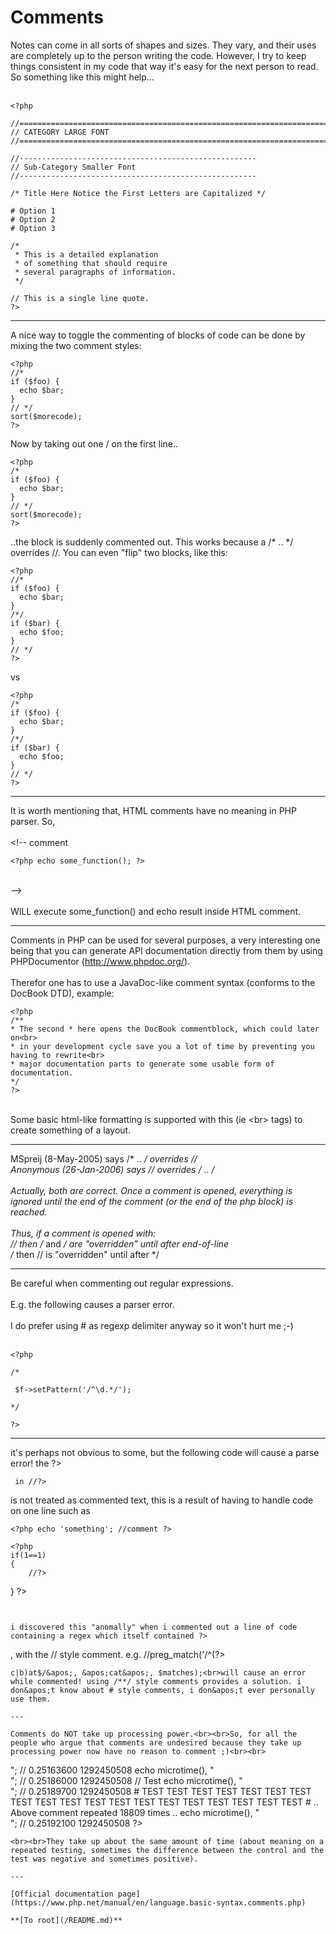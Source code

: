 # Comments



Notes can come in all sorts of shapes and sizes. They vary, and their uses are completely up to the person writing the code. However, I try to keep things consistent in my code that way it&apos;s easy for the next person to read. So something like this might help...<br><br>

```
<?php

//======================================================================
// CATEGORY LARGE FONT
//======================================================================

//-----------------------------------------------------
// Sub-Category Smaller Font
//-----------------------------------------------------

/* Title Here Notice the First Letters are Capitalized */

# Option 1
# Option 2
# Option 3

/*
 * This is a detailed explanation
 * of something that should require
 * several paragraphs of information.
 */
 
// This is a single line quote.
?>
```
  

---

A nice way to toggle the commenting of blocks of code can be done by mixing the two comment styles:<br>

```
<?php
//*
if ($foo) {
  echo $bar;
}
// */
sort($morecode);
?>
```


Now by taking out one / on the first line..



```
<?php
/*
if ($foo) {
  echo $bar;
}
// */
sort($morecode);
?>
```

..the block is suddenly commented out.
This works because a /* .. */ overrides //. You can even "flip" two blocks, like this:


```
<?php
//*
if ($foo) {
  echo $bar;
}
/*/
if ($bar) {
  echo $foo;
}
// */
?>
```

vs


```
<?php
/*
if ($foo) {
  echo $bar;
}
/*/
if ($bar) {
  echo $foo;
}
// */
?>
```
  

---

It is worth mentioning that, HTML comments have no meaning in PHP parser. So,<br><br>&lt;!-- comment<br>

```
<?php echo some_function(); ?>
```
<br>--&gt;<br><br>WILL execute some_function() and echo result inside HTML comment.  

---

Comments in PHP can be used for several purposes, a very interesting one being that you can generate API documentation directly from them by using PHPDocumentor (http://www.phpdoc.org/).<br><br>Therefor one has to use a JavaDoc-like comment syntax (conforms to the DocBook DTD), example:<br>

```
<?php
/**
* The second * here opens the DocBook commentblock, which could later on<br>
* in your development cycle save you a lot of time by preventing you having to rewrite<br>
* major documentation parts to generate some usable form of documentation.
*/
?>
```
<br>Some basic html-like formatting is supported with this (ie &lt;br&gt; tags) to create something of a layout.  

---

MSpreij (8-May-2005) says  /* .. */ overrides //  <br>Anonymous (26-Jan-2006) says // overrides /* .. */<br><br>Actually, both are correct. Once a comment is opened, *everything* is ignored until the end of the comment (or the end of the php block) is reached.<br><br>Thus, if a comment is opened with: <br>   //  then /* and */ are "overridden" until after end-of-line <br>   /*  then // is "overridden" until after */  

---

Be careful when commenting out regular expressions.<br><br>E.g. the following causes a parser error.<br><br>I do prefer using # as regexp delimiter anyway so it won&apos;t hurt me ;-)<br><br>

```
<?php 

/*

 $f->setPattern('/^\d.*/');

*/

?>
```
  

---

it&apos;s perhaps not obvious to some, but the following code will cause a parse error! the ?>
```
 in //?>
```
 is not treated as commented text, this is a result of having to handle code on one line such as 

```
<?php echo 'something'; //comment ?>
```




```
<?php
if(1==1)
{
    //?>
```

}
?>
```


i discovered this "anomally" when i commented out a line of code containing a regex which itself contained ?>
```
, with the // style comment.
e.g. //preg_match('/^(?>
```
c|b)at$/&apos;, &apos;cat&apos;, $matches);<br>will cause an error while commented! using /**/ style comments provides a solution. i don&apos;t know about # style comments, i don&apos;t ever personally use them.  

---

Comments do NOT take up processing power.<br><br>So, for all the people who argue that comments are undesired because they take up processing power now have no reason to comment ;)<br><br>

```
<?php

// Control
echo microtime(), "<br />"; // 0.25163600 1292450508
echo microtime(), "<br />"; // 0.25186000 1292450508

// Test
echo microtime(), "<br />"; // 0.25189700 1292450508
# TEST TEST TEST TEST TEST TEST TEST TEST TEST TEST TEST TEST TEST TEST TEST TEST TEST TEST TEST
# .. Above comment repeated 18809 times ..
echo microtime(), "<br />"; // 0.25192100 1292450508

?>
```
<br><br>They take up about the same amount of time (about meaning on a repeated testing, sometimes the difference between the control and the test was negative and sometimes positive).  

---

[Official documentation page](https://www.php.net/manual/en/language.basic-syntax.comments.php)

**[To root](/README.md)**